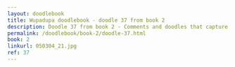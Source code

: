```yaml
---
layout: doodlebook
title: Wupadupa doodlebook - doodle 37 from book 2
description: Doodle 37 from book 2 - Comments and doodles that capture the essence of this event  
permalink: /doodlebook/book-2/doodle-37.html
book: 2
linkurl: 050304_21.jpg
ref: 37
---	  
```

																																																																							